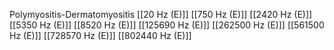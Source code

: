 Polymyositis-Dermatomyositis
[[20 Hz (E)]]
[[750 Hz (E)]]
[[2420 Hz (E)]]
[[5350 Hz (E)]]
[[8520 Hz (E)]]
[[125690 Hz (E)]]
[[262500 Hz (E)]]
[[561500 Hz (E)]]
[[728570 Hz (E)]]
[[802440 Hz (E)]]